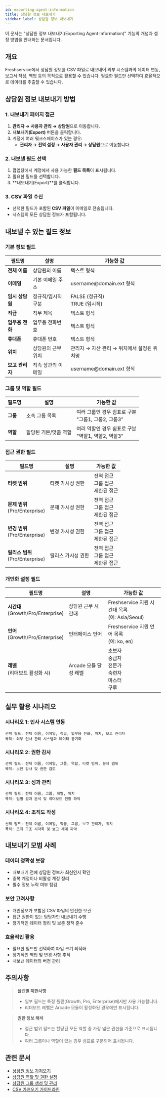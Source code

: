 ```yaml
---
id: exporting-agent-information
title: 상담원 정보 내보내기
sidebar_label: 상담원 정보 내보내기
---
```


<div class="subtitle">
  이 문서는 "상담원 정보 내보내기(Exporting Agent Information)" 기능의 개념과 설정 방법을 안내하는 문서입니다.
</div>

## 개요

Freshservice에서 상담원 정보를 CSV 파일로 내보내어 외부 시스템과의 데이터 연동, 보고서 작성, 백업 등의 목적으로 활용할 수 있습니다. 필요한 필드만 선택하여 효율적으로 데이터를 추출할 수 있습니다.

## 상담원 정보 내보내기 방법

### 1. 내보내기 페이지 접근

1. **관리자 → 사용자 관리 → 상담원**으로 이동합니다.
2. **내보내기(Export)** 버튼을 클릭합니다.
3. 계정에 여러 워크스페이스가 있는 경우:
   - **관리자 → 전역 설정 → 사용자 관리 → 상담원**으로 이동합니다.

### 2. 내보낼 필드 선택

1. 팝업창에서 계정에서 사용 가능한 **필드 목록**이 표시됩니다.
2. 필요한 필드를 선택합니다.
3. **내보내기(Export)**를 클릭합니다.

### 3. CSV 파일 수신

- 선택한 필드가 포함된 **CSV 파일**이 이메일로 전송됩니다.
- 시스템의 모든 상담원 정보가 포함됩니다.

## 내보낼 수 있는 필드 정보

### 기본 정보 필드

<table>
<thead>
<tr><th>필드명</th><th>설명</th><th>가능한 값</th></tr>
</thead>
<tbody>
<tr>
  <td><strong>전체 이름</strong></td>
  <td>상담원의 이름</td>
  <td>텍스트 형식</td>
</tr>
<tr>
  <td><strong>이메일</strong></td>
  <td>기본 이메일 주소</td>
  <td>username@domain.ext 형식</td>
</tr>
<tr>
  <td><strong>임시 상담원</strong></td>
  <td>정규직/임시직 구분</td>
  <td>FALSE (정규직)<br/>TRUE (임시직)</td>
</tr>
<tr>
  <td><strong>직급</strong></td>
  <td>직무 제목</td>
  <td>텍스트 형식</td>
</tr>
<tr>
  <td><strong>업무용 전화</strong></td>
  <td>업무용 전화번호</td>
  <td>텍스트 형식</td>
</tr>
<tr>
  <td><strong>휴대폰</strong></td>
  <td>휴대폰 번호</td>
  <td>텍스트 형식</td>
</tr>
<tr>
  <td><strong>위치</strong></td>
  <td>상담원의 근무 위치</td>
  <td>관리자 → 자산 관리 → 위치에서 설정된 위치명</td>
</tr>
<tr>
  <td><strong>보고 관리자</strong></td>
  <td>직속 상관의 이메일</td>
  <td>username@domain.ext 형식</td>
</tr>
</tbody>
</table>

### 그룹 및 역할 필드

<table>
<thead>
<tr><th>필드명</th><th>설명</th><th>가능한 값</th></tr>
</thead>
<tbody>
<tr>
  <td><strong>그룹</strong></td>
  <td>소속 그룹 목록</td>
  <td>여러 그룹인 경우 쉼표로 구분<br/>"그룹1, 그룹2, 그룹3"</td>
</tr>
<tr>
  <td><strong>역할</strong></td>
  <td>할당된 기본/맞춤 역할</td>
  <td>여러 역할인 경우 쉼표로 구분<br/>"역할1, 역할2, 역할3"</td>
</tr>
</tbody>
</table>

### 접근 권한 필드

<table>
<thead>
<tr><th>필드명</th><th>설명</th><th>가능한 값</th></tr>
</thead>
<tbody>
<tr>
  <td><strong>티켓 범위</strong></td>
  <td>티켓 가시성 권한</td>
  <td>전역 접근<br/>그룹 접근<br/>제한된 접근</td>
</tr>
<tr>
  <td><strong>문제 범위</strong><br/>(Pro/Enterprise)</td>
  <td>문제 가시성 권한</td>
  <td>전역 접근<br/>그룹 접근<br/>제한된 접근</td>
</tr>
<tr>
  <td><strong>변경 범위</strong><br/>(Pro/Enterprise)</td>
  <td>변경 가시성 권한</td>
  <td>전역 접근<br/>그룹 접근<br/>제한된 접근</td>
</tr>
<tr>
  <td><strong>릴리스 범위</strong><br/>(Pro/Enterprise)</td>
  <td>릴리스 가시성 권한</td>
  <td>전역 접근<br/>그룹 접근<br/>제한된 접근</td>
</tr>
</tbody>
</table>

### 개인화 설정 필드

<table>
<thead>
<tr><th>필드명</th><th>설명</th><th>가능한 값</th></tr>
</thead>
<tbody>
<tr>
  <td><strong>시간대</strong><br/>(Growth/Pro/Enterprise)</td>
  <td>상담원 근무 시간대</td>
  <td>Freshservice 지원 시간대 목록<br/>(예: Asia/Seoul)</td>
</tr>
<tr>
  <td><strong>언어</strong><br/>(Growth/Pro/Enterprise)</td>
  <td>인터페이스 언어</td>
  <td>Freshservice 지원 언어 목록<br/>(예: ko, en)</td>
</tr>
<tr>
  <td><strong>레벨</strong><br/>(리더보드 활성화 시)</td>
  <td>Arcade 모듈 달성 레벨</td>
  <td>초보자<br/>중급자<br/>전문가<br/>숙련자<br/>마스터<br/>구루</td>
</tr>
</tbody>
</table>

## 실무 활용 시나리오

### 시나리오 1: 인사 시스템 연동
```
선택 필드: 전체 이름, 이메일, 직급, 업무용 전화, 위치, 보고 관리자
목적: 외부 인사 관리 시스템과 데이터 동기화
```

### 시나리오 2: 권한 감사
```
선택 필드: 전체 이름, 이메일, 그룹, 역할, 티켓 범위, 문제 범위
목적: 보안 감사 및 권한 검토
```

### 시나리오 3: 성과 관리
```
선택 필드: 전체 이름, 그룹, 레벨, 위치
목적: 팀별 성과 분석 및 리더보드 현황 파악
```

### 시나리오 4: 조직도 작성
```
선택 필드: 전체 이름, 이메일, 직급, 그룹, 보고 관리자, 위치
목적: 조직 구조 시각화 및 보고 체계 파악
```

## 내보내기 모범 사례

### 데이터 정확성 보장
- 내보내기 전에 상담원 정보가 최신인지 확인
- 중복 계정이나 비활성 계정 정리
- 필수 정보 누락 여부 점검

### 보안 고려사항
- 개인정보가 포함된 CSV 파일의 안전한 보관
- 접근 권한이 있는 담당자만 내보내기 수행
- 정기적인 데이터 정리 및 보존 정책 준수

### 효율적인 활용
- 필요한 필드만 선택하여 파일 크기 최적화
- 정기적인 백업 및 변경 사항 추적
- 내보낸 데이터의 버전 관리

## 주의사항

> **플랜별 제한사항**
> - 일부 필드는 특정 플랜(Growth, Pro, Enterprise)에서만 사용 가능합니다.
> - 리더보드 레벨은 Arcade 모듈이 활성화된 경우에만 표시됩니다.

> **권한 정보 해석**
> - 접근 범위 필드는 할당된 모든 역할 중 가장 넓은 권한을 기준으로 표시됩니다.
> - 여러 그룹이나 역할이 있는 경우 쉼표로 구분되어 표시됩니다.

## 관련 문서

- [상담원 정보 가져오기](./importing-agents.md)
- [상담원 역할 및 권한 설정](./setting-agent-roles-permissions.md)
- [상담원 그룹 생성 및 관리](./create-manage-agent-groups.md)
- [CSV 가져오기 가이드라인](./csv-import-guidelines.md)
